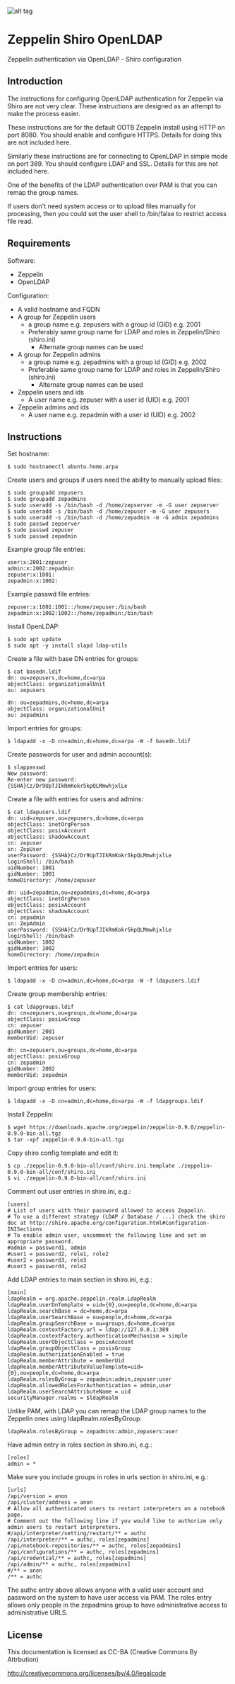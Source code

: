 ![alt tag](https://raw.githubusercontent.com/lateralblast/zeppelin-shiro-openldap/master/cat_zeppelin.png)

Zeppelin Shiro OpenLDAP
=======================

Zeppelin authentication via OpenLDAP - Shiro configuration

Introduction
------------

The instructions for configuring OpenLDAP authentication for Zeppelin via Shiro are not very clear.
These instructions are designed as an attempt to make the process easier.

These instructions are for the default OOTB Zeppelin install using HTTP on port 8080.
You should enable and configure HTTPS. Details for doing this are not included here.

Similarly these instructions are for connecting to OpenLDAP in simple mode on port 389.
You should configure LDAP and SSL. Details for this are not included here.

One of the benefits of the LDAP authentication over PAM is that you can remap the group names.

If users don't need system access or to upload files manually for processing,
then you could set the user shell to /bin/false to restrict access file read.

Requirements
------------

Software:

- Zeppelin
- OpenLDAP

Configuration:

- A valid hostname and FQDN
- A group for Zeppelin users
  - a group name e.g. zepusers with a group id (GID) e.g. 2001
  - Preferably same group name for LDAP and roles in Zeppelin/Shiro (shiro.ini)
    - Alternate group names can be used
- A group for Zeppelin admins
  - a group name e.g. zepadmins with a group id (GID) e.g. 2002
  - Preferable same group name for LDAP and roles in Zeppelin/Shiro (shiro.ini)
    - Alternate group names can be used
- Zeppelin users and ids
  - A user name e.g. zepuser with a user id (UID) e.g. 2001
- Zeppelin admins and ids
  - A user name e.g. zepadmin with a user id (UID) e.g. 2002

Instructions
------------

Set hostname:

```
$ sudo hostnamectl ubuntu.home.arpa
```

Create users and groups if users need the ability to manually upload files:

```
$ sudo groupadd zepusers
$ sudo groupadd zepadmins
$ sudo useradd -s /bin/bash -d /home/zepserver -m -G user zepserver
$ sudo useradd -s /bin/bash -d /home/zepuser -m -G user zepusers
$ sudo useradd -s /bin/bash -d /home/zepadmin -m -G admin zepadmins
$ sudo passwd zepserver
$ sudo passwd zepuser
$ sudo passwd zepadmin
```

Example group file entries:

```
user:x:2001:zepuser
admin:x:2002:zepadmin
zepuser:x:1001:
zepadmin:x:1002:
```

Example passwd file entries:

```
zepuser:x:1001:1001::/home/zepuser:/bin/bash
zepadmin:x:1002:1002::/home/zepadmin:/bin/bash
```

Install OpenLDAP:

```
$ sudo apt update
$ sudo apt -y install slapd ldap-utils
```

Create a file with base DN entries for groups:

```
$ cat basedn.ldif
dn: ou=zepusers,dc=home,dc=arpa
objectClass: organizationalUnit
ou: zepusers

dn: ou=zepadmins,dc=home,dc=arpa
objectClass: organizationalUnit
ou: zepadmins
```

Import entries for groups:

```
$ ldapadd -x -D cn=admin,dc=home,dc=arpa -W -f basedn.ldif
```

Create passwords for user and admin account(s):

```
$ slappasswd
New password: 
Re-enter new password: 
{SSHA}Cz/Dr9UpTJIkRmKokr5kpQLMmwhjxlLe
```

Create a file with entries for users and admins:

```
$ cat ldapusers.ldif
dn: uid=zepuser,ou=zepusers,dc=home,dc=arpa
objectClass: inetOrgPerson
objectClass: posixAccount
objectClass: shadowAccount
cn: zepuser
sn: ZepUser
userPassword: {SSHA}Cz/Dr9UpTJIkRmKokr5kpQLMmwhjxlLe
loginShell: /bin/bash
uidNumber: 1001
gidNumber: 1001
homeDirectory: /home/zepuser

dn: uid=zepadmin,ou=zepadmins,dc=home,dc=arpa
objectClass: inetOrgPerson
objectClass: posixAccount
objectClass: shadowAccount
cn: zepadmin
sn: ZepAdmin
userPassword: {SSHA}Cz/Dr9UpTJIkRmKokr5kpQLMmwhjxlLe
loginShell: /bin/bash
uidNumber: 1002
gidNumber: 1002
homeDirectory: /home/zepadmin
```

Import entries for users:

```
$ ldapadd -x -D cn=admin,dc=home,dc=arpa -W -f ldapusers.ldif
```

Create group membership entries:

```
$ cat ldapgroups.ldif
dn: cn=zepusers,ou=groups,dc=home,dc=arpa
objectClass: posixGroup
cn: zepuser
gidNumber: 2001
memberUid: zepuser

dn: cn=zepusers,ou=groups,dc=home,dc=arpa
objectClass: posixGroup
cn: zepadmin
gidNumber: 2002
memberUid: zepadmin
```

Import group entries for users:

```
$ ldapadd -x -D cn=admin,dc=home,dc=arpa -W -f ldapgroups.ldif
```


Install Zeppelin:

```
$ wget https://downloads.apache.org/zeppelin/zeppelin-0.9.0/zeppelin-0.9.0-bin-all.tgz 
$ tar -xpf zeppelin-0.9.0-bin-all.tgz
```

Copy shiro config template and edit it:

```
$ cp ./zeppelin-0.9.0-bin-all/conf/shiro.ini.template ./zeppelin-0.9.0-bin-all/conf/shiro.ini
$ vi ./zeppelin-0.9.0-bin-all/conf/shiro.ini
```

Comment out user entries in shiro.ini, e.g.:

```
[users]
# List of users with their password allowed to access Zeppelin.
# To use a different strategy (LDAP / Database / ...) check the shiro doc at http://shiro.apache.org/configuration.html#Configuration-INISections
# To enable admin user, uncomment the following line and set an appropriate password.
#admin = password1, admin
#user1 = password2, role1, role2
#user2 = password3, role3
#user3 = password4, role2
```

Add LDAP entries to main section in shiro.ini, e.g.:

```
[main]
ldapRealm = org.apache.zeppelin.realm.LdapRealm
ldapRealm.userDnTemplate = uid={0},ou=people,dc=home,dc=arpa
ldapRealm.searchBase = dc=home,dc=arpa
ldapRealm.userSearchBase = ou=people,dc=home,dc=arpa
ldapRealm.groupSearchBase = ou=groups,dc=home,dc=arpa
ldapRealm.contextFactory.url = ldap://127.0.0.1:389
ldapRealm.contextFactory.authenticationMechanism = simple
ldapRealm.userObjectClass = posixAccount
ldapRealm.groupObjectClass = posixGroup
ldapRealm.authorizationEnabled = true
ldapRealm.memberAttribute = memberUid
ldapRealm.memberAttributeValueTemplate=uid={0},ou=people,dc=home,dc=arpa
ldapRealm.rolesByGroup = zepadmin:admin,zepuser:user
ldapRealm.allowedRolesForAuthentication = admin,user
ldapRealm.userSearchAttributeName = uid
securityManager.realms = $ldapRealm
```

Unlike PAM, with LDAP you can remap the LDAP group names to the Zeppelin ones using ldapRealm.rolesByGroup:

```
ldapRealm.rolesByGroup = zepadmins:admin,zepusers:user
```

Have admin entry in roles section in shiro.ini, e.g.:

```
[roles]
admin = *
```

Make sure you include groups in roles in urls section in shiro.ini, e.g.:

```
[urls]
/api/version = anon
/api/cluster/address = anon
# Allow all authenticated users to restart interpreters on a notebook page.
# Comment out the following line if you would like to authorize only admin users to restart interpreters.
#/api/interpreter/setting/restart/** = authc
/api/interpreter/** = authc, roles[zepadmins]
/api/notebook-repositories/** = authc, roles[zepadmins]
/api/configurations/** = authc, roles[zepadmins]
/api/credential/** = authc, roles[zepadmins]
/api/admin/** = authc, roles[zepadmins]
#/** = anon
/** = authc
```

The authc entry above allows anyone with a valid user account and password on the system to have user access via PAM.
The roles entry allows only people in the zepadmins group to have administrative access to administrative URLS.

License
-------

This documentation is licensed as CC-BA (Creative Commons By Attrbution)

http://creativecommons.org/licenses/by/4.0/legalcode
